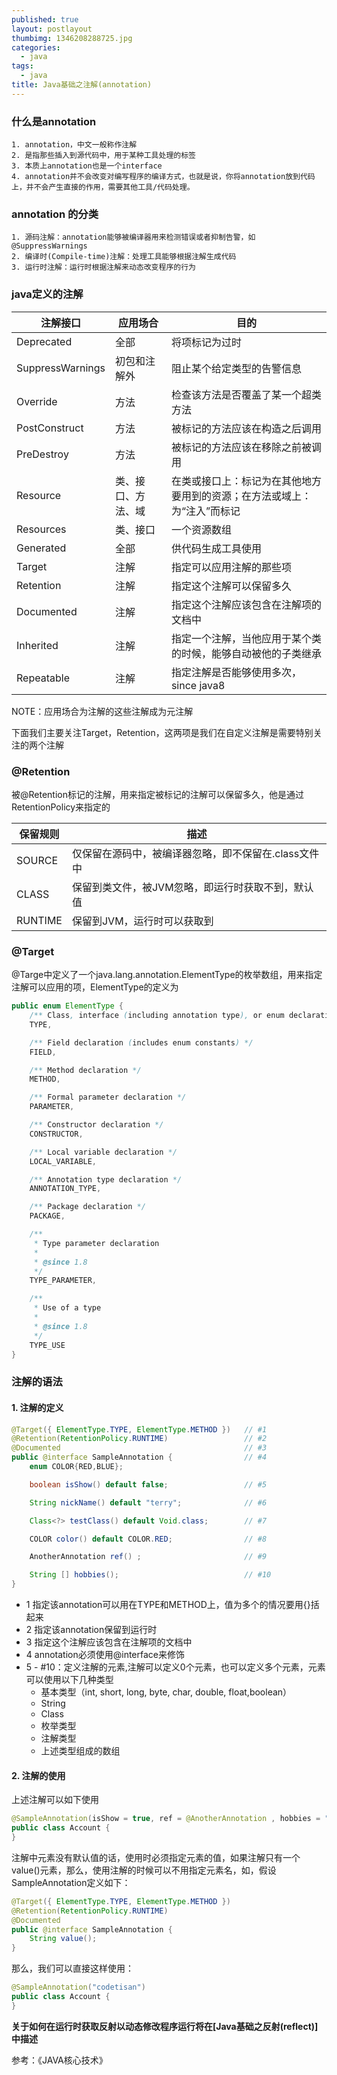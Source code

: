 ```yaml
---
published: true
layout: postlayout
thumbimg: 1346208288725.jpg
categories: 
  - java
tags: 
  - java
title: Java基础之注解(annotation)
---
```



### 什么是annotation
	1. annotation，中文一般称作注解
	2. 是指那些插入到源代码中，用于某种工具处理的标签
	3. 本质上annotation也是一个interface
	4. annotation并不会改变对编写程序的编译方式，也就是说，你将annotation放到代码上，并不会产生直接的作用，需要其他工具/代码处理。
	
### annotation 的分类
	1. 源码注解：annotation能够被编译器用来检测错误或者抑制告警，如@SuppressWarnings
	2. 编译时(Compile-time)注解：处理工具能够根据注解生成代码
	3. 运行时注解：运行时根据注解来动态改变程序的行为

### java定义的注解

|注解接口|应用场合|目的
|---------|-----------|-------|
|Deprecated|全部|将项标记为过时|
|SuppressWarnings|初包和注解外|阻止某个给定类型的告警信息|
|Override|方法|检查该方法是否覆盖了某一个超类方法|
|PostConstruct|方法|被标记的方法应该在构造之后调用|
|PreDestroy|方法|被标记的方法应该在移除之前被调用|
|Resource|类、接口、方法、域|在类或接口上：标记为在其他地方要用到的资源；在方法或域上：为“注入”而标记|
|Resources|类、接口|一个资源数组|
|Generated|全部|供代码生成工具使用
|Target|注解|指定可以应用注解的那些项|
|Retention|注解|指定这个注解可以保留多久|
|Documented|注解|指定这个注解应该包含在注解项的文档中|
|Inherited|注解|指定一个注解，当他应用于某个类的时候，能够自动被他的子类继承|
|Repeatable|注解|指定注解是否能够使用多次，since java8|

NOTE：应用场合为注解的这些注解成为元注解

下面我们主要关注Target，Retention，这两项是我们在自定义注解是需要特别关注的两个注解

### @Retention
被@Retention标记的注解，用来指定被标记的注解可以保留多久，他是通过RetentionPolicy来指定的

|保留规则|描述|
|---------|-----------|
|SOURCE|仅保留在源码中，被编译器忽略，即不保留在.class文件中
|CLASS|保留到类文件，被JVM忽略，即运行时获取不到，默认值|
|RUNTIME|保留到JVM，运行时可以获取到

### @Target
@Targe中定义了一个java.lang.annotation.ElementType的枚举数组，用来指定注解可以应用的项，ElementType的定义为

```java
public enum ElementType {
    /** Class, interface (including annotation type), or enum declaration */
    TYPE,

    /** Field declaration (includes enum constants) */
    FIELD,

    /** Method declaration */
    METHOD,

    /** Formal parameter declaration */
    PARAMETER,

    /** Constructor declaration */
    CONSTRUCTOR,

    /** Local variable declaration */
    LOCAL_VARIABLE,

    /** Annotation type declaration */
    ANNOTATION_TYPE,

    /** Package declaration */
    PACKAGE,

    /**
     * Type parameter declaration
     *
     * @since 1.8
     */
    TYPE_PARAMETER,

    /**
     * Use of a type
     *
     * @since 1.8
     */
    TYPE_USE
}
``` 

### 注解的语法
#### 1. 注解的定义

```java
@Target({ ElementType.TYPE, ElementType.METHOD }) 	// #1
@Retention(RetentionPolicy.RUNTIME) 				// #2
@Documented											// #3
public @interface SampleAnnotation {				// #4
	enum COLOR{RED,BLUE};

	boolean isShow() default false;					// #5

	String nickName() default "terry";				// #6

	Class<?> testClass() default Void.class;		// #7

	COLOR color() default COLOR.RED;				// #8

	AnotherAnnotation ref() ;						// #9

	String [] hobbies();							// #10
}
```

- 1 指定该annotation可以用在TYPE和METHOD上，值为多个的情况要用{}括起来
- 2 指定该annotation保留到运行时
- 3 指定这个注解应该包含在注解项的文档中
- 4 annotation必须使用@interface来修饰
- 5 - #10：定义注解的元素,注解可以定义0个元素，也可以定义多个元素，元素可以使用以下几种类型
	- 基本类型（int, short, long, byte, char, double, float,boolean）
	- String
	- Class
	- 枚举类型
	- 注解类型
	- 上述类型组成的数组

#### 2. 注解的使用
上述注解可以如下使用

```java
@SampleAnnotation(isShow = true, ref = @AnotherAnnotation , hobbies = "pingpong")
public class Account {
}
```

注解中元素没有默认值的话，使用时必须指定元素的值，如果注解只有一个value()元素，那么，使用注解的时候可以不用指定元素名，如，假设SampleAnnotation定义如下：

```java
@Target({ ElementType.TYPE, ElementType.METHOD })
@Retention(RetentionPolicy.RUNTIME)
@Documented
public @interface SampleAnnotation {
	String value();
}
```

那么，我们可以直接这样使用：

```java
@SampleAnnotation("codetisan")
public class Account {
}
```

**关于如何在运行时获取反射以动态修改程序运行将在[Java基础之反射(reflect)]中描述**

参考：《JAVA核心技术》

